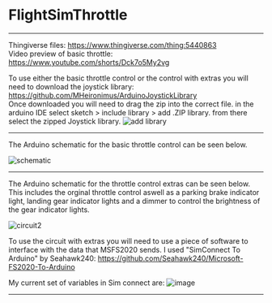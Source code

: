 # FlightSimThrottle

_____________________________________
Thingiverse files: https://www.thingiverse.com/thing:5440863 <br/>
Video preview of basic throttle: https://www.youtube.com/shorts/Dck7o5My2vg <br/>

To use either the basic throttle control or the control with extras you will need to download the joystick library: https://github.com/MHeironimus/ArduinoJoystickLibrary <br/>
Once downloaded you will need to drag the zip into the correct file. in the arduino IDE select sketch > include library > add .ZIP library. from there select the zipped Joystick library. 
![add library](https://user-images.githubusercontent.com/52784821/181112569-012a6443-702c-403d-8ca1-a49eeda75db4.png)

_____________________________________
The Arduino schematic for the basic throttle control can be seen below.

![schematic](https://user-images.githubusercontent.com/52784821/181105736-2a00b1b9-e485-41f2-888d-2ea1aba94c9e.png)

_____________________________________
The Arduino schematic for the throttle control extras can be seen below.<br/>
This includes the orginal throttle control aswell as a parking brake indicator light, landing gear indicator lights and a dimmer to control the brightness of the gear indicator lights.

![circuit2](https://user-images.githubusercontent.com/52784821/181107426-8869a6a9-5150-49f3-a255-911e778de55f.png)


To use the circuit with extras you will need to use a piece of software to interface with the data that MSFS2020 sends. I used "SimConnect To Arduino" by Seahawk240: https://github.com/Seahawk240/Microsoft-FS2020-To-Arduino

My current set of variables in Sim connect are:
![image](https://user-images.githubusercontent.com/52784821/181108493-4c9022a5-d4a5-4d6b-9a97-7afe2dd84ba6.png)

_____________________________________

